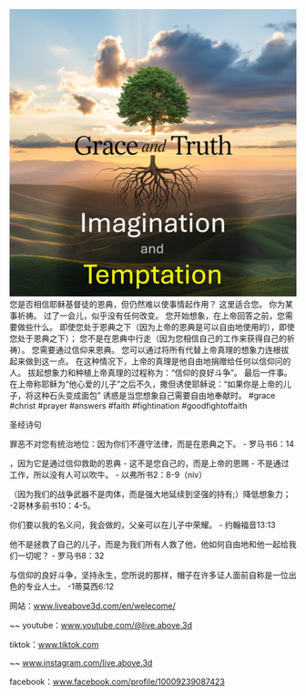![Video cover image](../cover.jpg)
您是否相信耶稣基督徒的恩典，但仍然难以使事情起作用？
这里适合您。
你为某事祈祷。
过了一会儿，似乎没有任何改变。
您开始想象，在上帝回答之前，您需要做些什么。
即使您处于恩典之下（因为上帝的恩典是可以自由地使用的），即使您处于恩典之下）；
您不是在恩典中行走（因为您相信自己的工作来获得自己的祈祷）。
您需要通过信仰来恩典。
您可以通过将所有代替上帝真理的想象力连根拔起来做到这一点。
在这种情况下，上帝的真理是他自由地捐赠给任何以信仰问的人。
拔起想象力和种植上帝真理的过程称为：“信仰的良好斗争”。
最后一件事。
在上帝称耶稣为“他心爱的儿子”之后不久，撒但诱使耶稣说：“如果你是上帝的儿子，将这种石头变成面包”
诱惑是当您想象自己需要自由地奉献时。
#grace #christ #prayer #answers #faith #fightination #goodfightoffaith


圣经诗句


罪恶不对您有统治地位：因为你们不遵守法律，而是在恩典之下。 - 罗马书6：14

，因为它是通过信仰救助的恩典 - 这不是您自己的，而是上帝的恩赐 - 不是通过工作，所以没有人可以吹牛。 - 以弗所书2：8-9（niv）

（因为我们的战争武器不是肉体，而是强大地延续到坚强的持有;）降低想象力； -2哥林多前书10：4-5。

你们要以我的名义问，我会做的，父亲可以在儿子中荣耀。 - 约翰福音13:13

他不是拯救了自己的儿子，而是为我们所有人救了他，他如何自由地和他一起给我们一切呢？ - 罗马书8：32

与信仰的良好斗争，坚持永生，您所说的那样，帽子在许多证人面前自称是一位出色的专业人士。 -1蒂莫西6:12

网站：www.liveabove3d.com/en/welecome/


~~ youtube：www.youtube.com/@live.above.3d

tiktok：www.tiktok.com

~~ www.instagram.com/live.above.3d

facebook：www.facebook.com/profile/10009239087423



